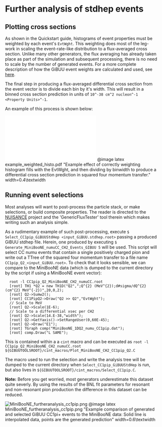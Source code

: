 # Further analysis of stdhep events

## Plotting cross sections

  As shown in the Quickstart guide, histograms of event properties must be
  weighted by each event's `EvtWght`. This weighting does most of the leg-work
  in scaling the event-rate-like distribution to a flux-averaged cross section.
  Unlike many other generators, the flux averaging has already taken place as
  part of the simulation and subsequent processing, there is no need to scale
  by the number of generated events. For a more complete description of how the
  GiBUU event weights are calculated and used, see
  [here](https://gibuu.hepforge.org/trac/wiki/perWeight).

  The final step in producing a flux-averaged differential cross section from
  the event vector is to divide each bin by it's width. This will result in a
  binned cross section prediction in units of
  `10^-38 cm^2 nucleon^-1 <Property Units>^-1`.

  An example of this process is shown below:

  ![example_weighted_histo.pdf](example_weighted_histo.pdf)
  @image latex example_weighted_histo.pdf "Example effect of correctly weighting histogram fills with the EvtWght, and then dividing by binwidth to produce a differential cross section prediction in squared four momentum transfer." width=0.4\textwidth

## Running event selections

  Most analyses will want to post-process the particle stack, or make
  selections, or build composite properties. The reader is directed to the
  [NUISANCE](nuisance.hepforge.org) project and the 'GenericFluxTester' tool
  therein which makes writing such an analysis simple.

  As a rudimentary example of such post-processing, execute
  `$ Select_CC1pip_GiBUUStdHep <input_GiBUU.stdhep.root>` passing a produced
  GiBUU stdhep file. Herein, one produced by executing
  `$ Generate_MiniBooNE_numuCC_CH2_Events_GIBUU 5` will be used. This script
  will select CC numu events that contain a single positively charged pion and
  write out a TTree of the squared four momentum transfer to a file name
  `CC1pip_Q2_<input_GiBUU.root>`. To check that it looks sensible, we can
  compare to the MiniBooNE data (which is dumped to the current
  directory by the script if using a MiniBooNE event vector):

      root -l CC1pip_Q2_MiniBooNE_CH2_numuCC.root
      [root] TH1 *Q2 = new TH1D("Q2",";Q^{2} (MeV^{2});d#sigma/dQ^{2} (cm^{2} MeV^{-2})",20,0,2);
      [root] Q2->Sumw2();
      [root] CC1PipQ2->Draw("Q2 >> Q2","EvtWght");
      // Scale to MeV
      [root] Q2->Scale(1E-6);
      // Scale to a differential xsec per CH2
      [root] Q2->Scale(14.E-38,"width");
      [root] Q2->GetYaxis()->SetRangeUser(0,60E-45);
      [root] Q2->Draw("E1");
      [root] TGraph comp("MiniBooNE_1DQ2_numu_CC1pip.dat");
      [root] comp.Draw("L SAME");

  This is contained within a a `cint` macro and can be executed as
  `root -l CC1pip_Q2_MiniBooNE_CH2_numuCC.root ${GIBUUTOOLSROOT}/cint_macros/Plot_MiniBooNE_CH2_CC1pip_Q2.C`

  The macro used to run the selection and write the analysis tree will be dumped
  to the current directory when `Select_CC1pip_GiBUUStdHep` is run, but also
  lives in `${GIBUUTOOLSROOT}/cint_macros/Select_CC1pip.C`.

  **Note:** Before you get worried, most generators underestimate this dataset
  quite severly. By using the results of the BNL fit parameters for resonant and
  non-resonant pion production the difference in this dataset can be reduced.

  ![MiniBooNE_furtheranalysis_cc1pip.png](MiniBooNE_furtheranalysis_cc1pip.png)
  @image latex MiniBooNE_furtheranalysis_cc1pip.png "Example comparison of generated and selected GiBUU CC1pi+ events to the MiniBooNE data: Solid line is interpolated data, points are the generated prediction" width=0.6\textwidth

